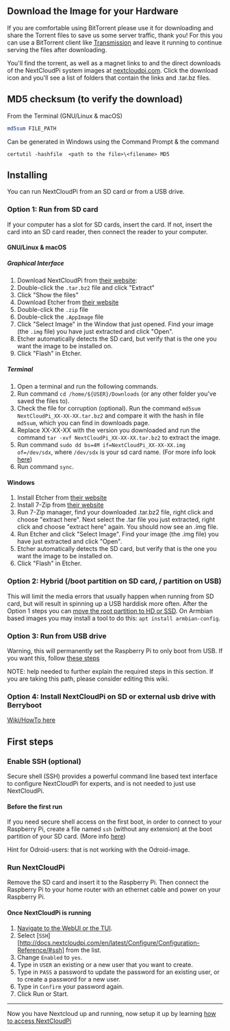 [ssh]: https://github.com/nextcloud/nextcloudpi/wiki/Configuration-Reference#ssh

## Download the Image for your Hardware

If you are comfortable using BitTorrent please use it for downloading and share the Torrent files to save us some server traffic, thank you! For this you can use a BitTorrent client like [Transmission](https://transmissionbt.com/download/) and leave it running to continue serving the files after downloading.

You'll find the torrent, as well as a magnet links to and the direct downloads of the NextCloudPi system images at [nextcloudpi.com](https://ownyourbits.com/downloads/). Click the download icon and you'll see a list of folders that contain the links and .tar.bz files. 


## MD5 checksum (to verify the download)

From the Terminal (GNU/Linux & macOS)

```bash
md5sum FILE_PATH
```

Can be generated in Windows using the Command Prompt & the command

    certutil -hashfile  <path to the file>\<filename> MD5

## Installing

You can run NextCloudPi from an SD card or from a USB drive.

### Option 1: Run from SD card

If your computer has a slot for SD cards, insert the card. If not, insert the card into an SD card reader, then connect the reader to your computer.

#### GNU/Linux & macOS

##### Graphical Interface

1. Download NextCloudPi from [their website](https://ownyourbits.com/nextcloudpi/#download):
2. Double-click the `.tar.bz2` file and click "Extract"
3. Click "Show the files"
4. Download Etcher from [their website](https://etcher.io/)
5. Double-click the `.zip` file
6. Double-click the `.AppImage` file
7. Click "Select Image" in the Window that just opened. Find your image (the `.img` file) you have just extracted and click "Open".
8. Etcher automatically detects the SD card, but verify that is the one you want the image to be installed on.
9. Click "Flash" in Etcher.

##### Terminal

1. Open a terminal and run the following commands.
2. Run command `cd /home/${USER}/Downloads` (or any other folder you've saved the files to).
3. Check the file for corruption (optional). Run the command `md5sum NextCloudPi_XX-XX-XX.tar.bz2` and compare it with the hash in file `md5sum`, which you can find in downloads page.
4. Replace XX-XX-XX with the version you downloaded and run the command `tar -xvf NextCloudPi_XX-XX-XX.tar.bz2` to extract the image.
5. Run command `sudo dd bs=4M if=NextCloudPi_XX-XX-XX.img of=/dev/sdx`, where `/dev/sdx` is your sd card name. (For more info look [here](https://www.raspberrypi.org/documentation/installation/installing-images/linux.md))
6. Run command `sync`.

#### Windows
1. Install Etcher from [their website](https://etcher.io/)
2. Install 7-Zip from [their website](http://www.7-zip.org/)
3. Run 7-Zip manager, find your downloaded .tar.bz2 file, right click and choose "extract here". Next select the .tar file you just extracted, right click and choose "extract here" again. You should now see an .img file.
4. Run Etcher and click "Select Image". Find your image (the .img file) you have just extracted and click "Open".
5. Etcher automatically detects the SD card, but verify that is the one you want the image to be installed on.
6. Click "Flash" in Etcher.


### Option 2: Hybrid (/boot partition on SD card, / partition on USB)

This will limit the media errors that usually happen when running from SD card, but will result in spinning up a USB harddisk more often. After the Option 1 steps you can [move the root partition to HD or SSD](https://elinux.org/Transfer_system_disk_from_SD_card_to_hard_disk). On Armbian based images you may install a tool to do this: `apt install armbian-config`.


### Option 3: Run from USB drive

Warning, this will permanently set the Raspberry Pi to only boot from USB. If you want this, follow [these steps](https://www.raspberrypi.org/documentation/hardware/raspberrypi/bootmodes/msd.md)

NOTE: help needed to further explain the required steps in this section. If you are taking this path, please consider editing this wiki.

### Option 4: Install NextCloudPi on SD or external usb drive with Berryboot 
[Wiki/HowTo here](http://docs.nextcloudpi.com/en/latest/Getting-Started/Berryboot-install-NextCloudPi-on-an-external-drive-step-by-step/)

## First steps

### Enable SSH (optional)

Secure shell (SSH) provides a powerful command line based text interface to configure NextCloudPi for experts, and is not needed to just use NextCloudPi.

#### Before the first run

If you need secure shell access on the first boot, in order to connect to your Raspberry Pi, create a file named `ssh` (without any extension) at the boot partition of your SD card. (More info [here](https://www.raspberrypi.org/documentation/remote-access/ssh/))

Hint for Odroid-users: that is not working with the Odroid-image. 

### Run NextCloudPi
Remove the SD card and insert it to the Raspberry Pi. Then connect the Raspberry Pi to your home router with an ethernet cable and power on your Raspberry Pi.


#### Once NextCloudPi is running

1. [Navigate to the WebUI or the TUI](http://docs.nextcloudpi.com/en/latest/Configure/How-to-configure-NextCloudPi/).
2. Select [`SSH`][http://docs.nextcloudpi.com/en/latest/Configure/Configuration-Reference/#ssh] from the list.
3. Change `Enabled` to `yes`.
4. Type in `USER` an existing or a new user that you want to create.
5. Type in `PASS` a password to update the password for an existing user, or to create a password for a new user.
6. Type in `Confirm` your password again.
7. Click Run or Start.

---

Now you have Nextcloud up and running, now setup it up by learning [how to access NextCloudPi](http://docs.nextcloudpi.com/en/latest/Getting-Started/How-to-access-NextCloudPi/)

